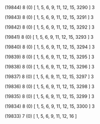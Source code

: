 (19844) 8 (0) [ 1, 5, 6, 9, 11, 12, 15, 3290 ] 3 


(19843) 8 (0) [ 1, 5, 6, 9, 11, 12, 15, 3291 ] 3 


(19842) 8 (0) [ 1, 5, 6, 9, 11, 12, 15, 3292 ] 3 


(19841) 8 (0) [ 1, 5, 6, 9, 11, 12, 15, 3293 ] 3 


(19840) 8 (0) [ 1, 5, 6, 9, 11, 12, 15, 3294 ] 3 


(19839) 8 (0) [ 1, 5, 6, 9, 11, 12, 15, 3295 ] 3 


(19838) 8 (0) [ 1, 5, 6, 9, 11, 12, 15, 3296 ] 3 


(19837) 8 (0) [ 1, 5, 6, 9, 11, 12, 15, 3297 ] 3 


(19836) 8 (0) [ 1, 5, 6, 9, 11, 12, 15, 3298 ] 3 


(19835) 8 (0) [ 1, 5, 6, 9, 11, 12, 15, 3299 ] 3 


(19834) 8 (0) [ 1, 5, 6, 9, 11, 12, 15, 3300 ] 3 


(19833) 7 (0) [ 1, 5, 6, 9, 11, 12, 16 ]  

